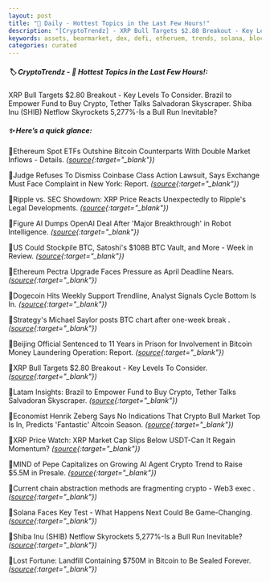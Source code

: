 ```yaml
---
layout: post
title: "🌌 Daily - Hottest Topics in the Last Few Hours!"
description: "[CryptoTrendz] - XRP Bull Targets $2.80 Breakout - Key Levels To Consider. Brazil to Empower Fund to Buy Crypto, Tether Talks Salvadoran Skyscraper. Shiba Inu (SHIB) Netflow Skyrockets 5,277%-Is a Bull Run Inevitable?"
keywords: assets, bearmarket, dex, defi, etheruem, trends, solana, blockchains, market, crypto
categories: curated
---
```


##### 🏷️  CryptoTrendz - 📌 *Hottest Topics in the Last Few Hours!:*

XRP Bull Targets $2.80 Breakout - Key Levels To Consider. Brazil to Empower Fund to Buy Crypto, Tether Talks Salvadoran Skyscraper. Shiba Inu (SHIB) Netflow Skyrockets 5,277%-Is a Bull Run Inevitable?

##### ✨ *Here’s a quick glance:*


🔹Ethereum Spot ETFs Outshine Bitcoin Counterparts With Double Market Inflows - Details. *([source](https://s.avyag.com/fdhj){:target="_blank"})*

🔹Judge Refuses To Dismiss Coinbase Class Action Lawsuit, Says Exchange Must Face Complaint in New York: Report. *([source](https://s.avyag.com/9ih7){:target="_blank"})*

🔹Ripple vs. SEC Showdown: XRP Price Reacts Unexpectedly to Ripple's Legal Developments. *([source](https://s.avyag.com/s96c){:target="_blank"})*

🔹Figure AI Dumps OpenAI Deal After 'Major Breakthrough' in Robot Intelligence. *([source](https://s.avyag.com/f0od){:target="_blank"})*

🔹US Could Stockpile BTC, Satoshi's $108B BTC Vault, and More - Week in Review. *([source](https://s.avyag.com/vphd){:target="_blank"})*

🔹Ethereum Pectra Upgrade Faces Pressure as April Deadline Nears. *([source](https://s.avyag.com/ency){:target="_blank"})*

🔹Dogecoin Hits Weekly Support Trendline, Analyst Signals Cycle Bottom Is In. *([source](https://s.avyag.com/q3kt){:target="_blank"})*

🔹Strategy's Michael Saylor posts BTC chart after one-week break . *([source](https://s.avyag.com/po0m){:target="_blank"})*

🔹Beijing Official Sentenced to 11 Years in Prison for Involvement in Bitcoin Money Laundering Operation: Report. *([source](https://s.avyag.com/o9kq){:target="_blank"})*

🔹XRP Bull Targets $2.80 Breakout - Key Levels To Consider. *([source](https://s.avyag.com/wel6){:target="_blank"})*

🔹Latam Insights: Brazil to Empower Fund to Buy Crypto, Tether Talks Salvadoran Skyscraper. *([source](https://s.avyag.com/gwfz){:target="_blank"})*

🔹Economist Henrik Zeberg Says No Indications That Crypto Bull Market Top Is In, Predicts 'Fantastic' Altcoin Season. *([source](https://s.avyag.com/3ttx){:target="_blank"})*

🔹XRP Price Watch: XRP Market Cap Slips Below USDT-Can It Regain Momentum? *([source](https://s.avyag.com/wn7c){:target="_blank"})*

🔹MIND of Pepe Capitalizes on Growing AI Agent Crypto Trend to Raise $5.5M in Presale. *([source](https://s.avyag.com/dttg){:target="_blank"})*

🔹Current chain abstraction methods are fragmenting crypto - Web3 exec . *([source](https://s.avyag.com/a7uc){:target="_blank"})*

🔹Solana Faces Key Test - What Happens Next Could Be Game-Changing. *([source](https://s.avyag.com/1osc){:target="_blank"})*

🔹Shiba Inu (SHIB) Netflow Skyrockets 5,277%-Is a Bull Run Inevitable? *([source](https://s.avyag.com/nlen){:target="_blank"})*

🔹Lost Fortune: Landfill Containing $750M in Bitcoin to Be Sealed Forever. *([source](https://s.avyag.com/f9l7){:target="_blank"})*
